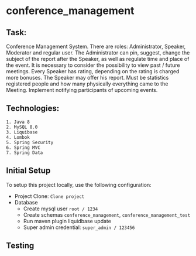 # conference_management

##  Task: 

Conference Management System. There are roles: Administrator, Speaker, Moderator and regular user.
The Administrator can pin, suggest, change the subject of the report after the Speaker, 
as well as regulate time and place of the event. It is necessary to consider the possibility
to view past / future meetings. Every Speaker has rating, depending on the rating is charged 
more bonuses. The Speaker may offer his report. Must be statistics registered people and how
many physically everything came to the Meeting. Implement notifying participants of upcoming events.
 
## Technologies:
    1. Java 8
    2. MySQL 8.0
    3. Liquibase
    4. Lombok
    5. Spring Security
    6. Spring MVC
    7. Spring Data

## Initial Setup

To setup this project locally, use the following configuration:

* Project Clone: `Clone project`
* Database
    * Create mysql user `root / 1234`
    * Create schemas `conference_management`, `conference_management_test`
    * Run maven plugin liquidbase update
    * Super admin credential: `super_admin / 123456`

## Testing